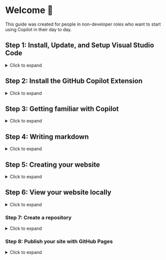 # Welcome 👋

This guide was created for people in non-developer roles who want to start using Copilot in their day to day.

## Step 1: Install, Update, and Setup Visual Studio Code

<details>
<Summary>Click to expand</Summary>
<br>

Now that GitHub Copilot is available in GitHub.com, you don't _need_ to use an Integrated Developer Environment (IDE) like Visual Studio Code (VS Code) to use Copilot. However, VS Code offers some customization and functionality that you can't get in GitHub.com today.

If you don't have VS Code, you can [download it here](https://code.visualstudio.com/download).

If you already have VS Code, make sure you update to the latest version:
- With VS Code open, click the `Code` tab at the top left
- Select `Check for Updates...`
- If an update is available, apply it, then restart VS Code when prompted

![Screenshot 2025-01-03 at 3 04 30 PM](https://github.com/user-attachments/assets/efb6bf41-b37c-4319-aea6-261591be459f)

- In VS Code, let's create a new workspace to work through all of our exercises:
  - Select `File` --> `Open Folder...`
  - If needed, create a new folder so that you're working from a clean slate

![Screenshot 2025-01-03 at 3 52 28 PM](https://github.com/user-attachments/assets/1df15209-5cbe-4681-8092-312e700e2507)


</details>

## Step 2: Install the GitHub Copilot Extension

<details>
<Summary>Click to expand</Summary>
<br>

- Select the `Extensions` button from the left hand navigation bar

![Screenshot 2025-01-03 at 2 46 57 PM](https://github.com/user-attachments/assets/2d4614a1-3f8a-482e-9971-62b91cc3dcd6)


- Search for "**Copilot**"
- Click the `Install` button next to `GitHub Copilot`

![Screenshot 2025-01-03 at 2 47 21 PM](https://github.com/user-attachments/assets/16eebc7f-725e-4ae0-88bd-654bd0f90c65)

- In the Copilot panel on the right, select `Sign in to Use Copilot`

![Screenshot 2025-01-03 at 2 47 45 PM](https://github.com/user-attachments/assets/1aba3bb2-3867-4af4-9fba-a27c6cfef1e5)


- Select `Continue` next to your primary account

![Screenshot 2025-01-03 at 2 48 11 PM](https://github.com/user-attachments/assets/cf1999ac-855a-442d-ac85-cd023fd3e1e3)

- Select `Continue` again

![Screenshot 2025-01-03 at 2 51 38 PM](https://github.com/user-attachments/assets/194af187-e0c5-4488-aad6-6eb2e603f3c8)

</details>

## Step 3: Getting familiar with Copilot

<details>
<Summary>Click to expand</Summary>
<br>

- To ensure Copilot is properly authenticated, type "Hello" in the Copilot Chat window and hit enter.

![Screenshot 2025-01-03 at 3 39 56 PM](https://github.com/user-attachments/assets/6356229f-21fe-4a3c-be05-a0f572c782a9)

- If Copilot does not respond, or if you see an error, double check that:
  - You are authenticated with a GitHub account that has a Copilot license (click the `Accounts` icon at the bottom left)
  - You have the latest version of VS Code (click `Code` --> `Check for updates...`)
  - You have the latest version of the Copilot Extension (click `Extensions` --> `GitHub Copilot` --> `Update` or `Restart Extensions`)
  - You have restarted VS Code after applying any updates (click the `Manage` gear icon at the bottom left)
 
- Copilot has some pre-defined shortcuts called _**slash commands**_. You can view all of the available slash commands by typing `/help`.

![Screenshot 2025-01-03 at 3 47 38 PM](https://github.com/user-attachments/assets/be10b5c5-95d3-424a-9812-985d03067a60)

- Two very helpful slash commands are `/new` and `/explain`.
  - `/new` is great when you need to create many files or a folder structure for a new project.
  - `/explain` is a quick way to have Copilot teach you more about what it generated, or to have Copilot summarize a large block of text/code.

</details>

## Step 4: Writing markdown

<details>
<Summary>Click to expand</Summary>
<br>

At GitHub, I find myself writing A LOT of markdown between README's, issues, and discussions.

This is one area where Copilot can help take a lot of the initial draft and reformatting off of your plate.

</details>

## Step 5: Creating your website

<details>
<Summary>Click to expand</Summary>
<br>

To keep things simple, we'll have Copilot stick to programming languages that don't require any additional frameworks or dependencies.

So for our scenario, we'll use the following programming languages:

- **HTML** for the website's content
- **JavaScript** for the website's functionality
- **CSS** for the website's styling

These languages won't require any additional installations to get started.

Let's be descriptive with our first prompt. Our goal is to get something that works, that we can refine with additional prompts.

For example:

```
I want to create a website from scratch using HTML, JavaScript, and CSS. This will be my personal website with a header, a section for my professional career, a section for my hobbies, and a section for my family.
```

</details>

## Step 6: View your website locally

<details>
<Summary>Click to expand</Summary>
<br>

After you've generated some content with Copilot, you should have an `index.html` file.

</details>

### Step 7: Create a repository

<details>
<Summary>Click to expand</Summary>
<br>

1. Navigate to [github.com](https://github.com/)
2. In the top right corner, click your profile picture
3. Select `Your repositories`
4. Select the green `New` button
5. Set `Owner` to your handle (e.g. `CallMeGreg`)
6. Set the repository name to <YOUR_HANDLE>.github.io (e.g. `CallMeGreg.github.io`)

> [!WARNING]
> The repository name must follow this format or you won't be able to make your website public

7. Check the box next to `Add a README file`
8. Click `Create repository`

</details>

### Step 8: Publish your site with GitHub Pages

<details>
<Summary>Click to expand</Summary>
<br>

GitHub offers a service called GitHub Pages that can be used to host websites. Each GitHub account can host one site for free.

</details>
